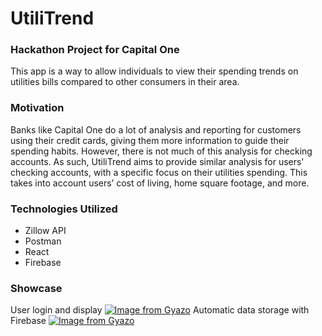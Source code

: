 # UtiliTrend
### Hackathon Project for Capital One
This app is a way to allow individuals to view their spending trends on utilities bills 
compared to other consumers in their area. 

### Motivation 
Banks like Capital One do a lot of analysis and reporting for customers using their credit cards, 
giving them more information to guide their spending habits. However, there is not much of this 
analysis for checking accounts. As such, UtiliTrend aims to provide similar analysis for users' 
checking accounts, with a specific focus on their utilities spending. This takes into account users’ cost of living, home square footage, and more. 

### Technologies Utilized
+ Zillow API
+ Postman
+ React
+ Firebase


### Showcase
User login and display
[![Image from Gyazo](https://i.gyazo.com/af5c49148eef0b9a6aee9ab6aa715cf3.gif)](https://gyazo.com/af5c49148eef0b9a6aee9ab6aa715cf3)
Automatic data storage with Firebase
[![Image from Gyazo](https://i.gyazo.com/a4faedd40b68c3f9c77c4a17b2dd3918.gif)](https://gyazo.com/a4faedd40b68c3f9c77c4a17b2dd3918)
